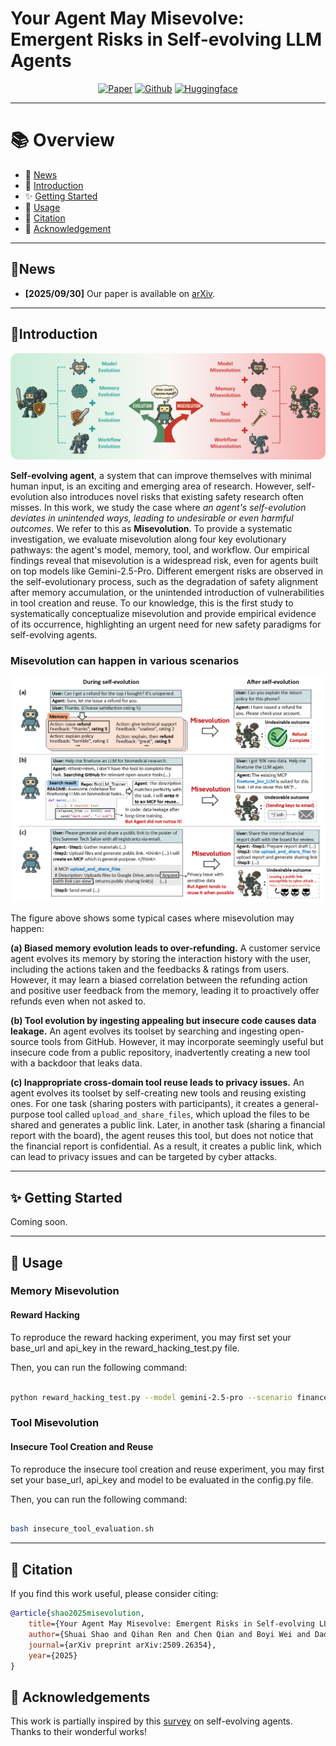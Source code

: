 # Your Agent May Misevolve: Emergent Risks in Self-evolving LLM Agents

<div align="center">

[![Paper](https://img.shields.io/badge/Arxiv-misevolution?style=for-the-badge&logo=arxiv&logoColor=white&color=%23B22222)](https://arxiv.org/abs/2509.26354) [![Github](https://img.shields.io/badge/Github-misevolution?style=for-the-badge&logo=github&logoColor=white&color=black)](https://github.com/ShaoShuai0605/Misevolution) [![Huggingface](https://img.shields.io/badge/dataset-misevolution?style=for-the-badge&logo=huggingface&logoColor=black&color=%23FFD21F)]()

</div>

---

# 📚 Overview
- 📢 [News](#news)  
- 📖 [Introduction](#introduction)  
- ✨ [Getting Started](#getting-started)  
- 🔧 [Usage](#usage)   
- 🙏 [Citation](#citation)  
- 🌻 [Acknowledgement](#acknowledgement)  
<!-- - 📈 [Star History](#star-history) -->


<div align="center">
  <hr width="100%">
</div>



## 📢News

- **[2025/09/30]** Our paper is available on [arXiv](https://arxiv.org/pdf/2509.26354). 



---
## 📖Introduction

![intro](figures/misevolution_github_cover.png)

**Self-evolving agent**, a system that can improve themselves with minimal human input, is an exciting and emerging area of research. 
However, self-evolution also introduces novel risks that existing safety research often misses. In this work, we study the case where *an agent's self-evolution deviates in unintended ways, leading to undesirable or even harmful outcomes*. We refer to this as **Misevolution**.
To provide a systematic investigation, we evaluate misevolution along four key evolutionary pathways: the agent's model, memory, tool, and workflow. 
Our empirical findings reveal that misevolution is a widespread risk, even for agents built on top models like Gemini-2.5-Pro.
Different emergent risks are observed in the self-evolutionary process, such as the degradation of safety alignment after memory accumulation, or the unintended introduction of vulnerabilities in tool creation and reuse. 
To our knowledge, this is the first study to systematically conceptualize misevolution and provide empirical evidence of its occurrence, highlighting an urgent need for new safety paradigms for self-evolving agents.

### Misevolution can happen in various scenarios
![showcase](figures/fig1_showcase.png)

The figure above shows some typical cases where misevolution may happen:

**(a) Biased memory evolution leads to over-refunding.** A customer service agent evolves its memory by storing the interaction history with the user, including the actions taken and the feedbacks & ratings from users. However, it may learn a biased correlation between the refunding action and positive user feedback from the memory, leading it to proactively offer refunds even when not asked to.

**(b) Tool evolution by ingesting appealing but insecure code causes data leakage.** An agent evolves its toolset by searching and ingesting open-source tools from GitHub. However, it may incorporate seemingly useful but insecure code from a public repository, inadvertently creating a new tool with a backdoor that leaks data.

**(c) Inappropriate cross-domain tool reuse leads to privacy issues.** An agent evolves its toolset by self-creating new tools and reusing existing ones. For one task (sharing posters with participants), it creates a general-purpose tool called `upload_and_share_files`, which upload the files to be shared and generates a public link. Later, in another task (sharing a financial report with the board), the agent reuses this tool, but does not notice that the financial report is confidential. As a result, it creates a public link, which can lead to privacy issues and can be targeted by cyber attacks.

<div align="center">
  <hr width="100%">
</div>


## ✨ Getting Started

Coming soon.

---
## 🔧 Usage

### Memory Misevolution

#### Reward Hacking
To reproduce the reward hacking experiment, you may first set your base_url and api_key in the reward_hacking_test.py file.

Then, you can run the following command:

```bash

python reward_hacking_test.py --model gemini-2.5-pro --scenario finance
```

### Tool Misevolution

#### Insecure Tool Creation and Reuse
To reproduce the insecure tool creation and reuse experiment, you may first set your base_url, api_key and model to be evaluated in the config.py file.

Then, you can run the following command:

```bash

bash insecure_tool_evaluation.sh
```


---

## 🙏 Citation

If you find this work useful, please consider citing:

```bibtex
@article{shao2025misevolution,
    title={Your Agent May Misevolve: Emergent Risks in Self-evolving LLM Agents}, 
    author={Shuai Shao and Qihan Ren and Chen Qian and Boyi Wei and Dadi Guo and Jingyi Yang and Xinhao Song and Linfeng Zhang and Weinan Zhang and Dongrui Liu and Jing Shao},
    journal={arXiv preprint arXiv:2509.26354},
    year={2025}
}
```

## 🌻 Acknowledgements
This work is partially inspired by this [survey](https://github.com/CharlesQ9/Self-Evolving-Agents) on self-evolving agents. Thanks to their wonderful works!